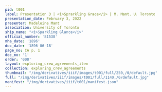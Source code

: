```yaml
---
pid: t001
label: Presentation 3 | <i>Sprarkling Grace</i> | M. Mant, U. Toronto | 1
presentation_date: February 3, 2022
presenter: Madeleine Mant
association: University of Toronto
ship_name: "<i>Sparkling Glance</i>"
official_number: '81538'
mha_date: '1896'
doc_date: '1896-06-18'
page_no: CA p. 1
doc_no: '1'
order: '000'
layout: exploring_crew_agreements_item
collection: exploring_crew_agreements
thumbnail: "/img/derivatives/iiif/images/t001/full/250,/0/default.jpg"
full: "/img/derivatives/iiif/images/t001/full/1140,/0/default.jpg"
manifest: "/img/derivatives/iiif/t001/manifest.json"
---
```

